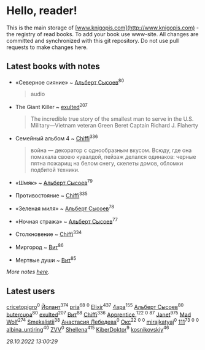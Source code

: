 # Hello, reader!
This is the main storage of [www.knigopis.com](http://www.knigopis.com) - the registry of read books.
To add your book use www-site. All changes are committed and synchronized with this git repository.
Do not use pull requests to make changes here.


## Latest books with notes
* «Северное сияние» ~ [Альберт Сысоев](users/474/47446642-vkontakte)<sup>80</sup>
    > audio

* The Giant Killer ~ [exulted](users/100/100599204551896265722-google)<sup>207</sup>
    > The incredible true story of the smallest man to serve in the U.S. Military—Vietnam veteran Green Beret Captain Richard J. Flaherty

* Семейный альбом 4 ~ [Chiffi](users/105/105831994080785626680-google)<sup>336</sup>
    > война — декоратор с однообразным вкусом. Всюду, где она помахала своею кувалдой, пейзаж делался одинаков: черные пятна пожарищ на белом снегу, скелеты домов, обломки подбитой техники.

* «Шмяк» ~ [Альберт Сысоев](users/474/47446642-vkontakte)<sup>79</sup>

* Противостояние ~ [Chiffi](users/105/105831994080785626680-google)<sup>335</sup>

* «Зеленая миля» ~ [Альберт Сысоев](users/474/47446642-vkontakte)<sup>78</sup>

* «Ночная стража» ~ [Альберт Сысоев](users/474/47446642-vkontakte)<sup>77</sup>

* Столкновение ~ [Chiffi](users/105/105831994080785626680-google)<sup>334</sup>

* Миргород ~ [Вит](users/300/300273923-vkontakte)<sup>86</sup>

* Мертвые души ~ [Вит](users/300/300273923-vkontakte)<sup>85</sup>


_More notes [here](latest_books_with_notes.md)._


## Latest users
[cricetopigro](users/189/189877867-vkontakte)<sup>0</sup> 
[Йолант](users/104/104690883692185089260-google)<sup>374</sup> 
[pria](users/128/128917939-vkontakte)<sup>68</sup> 
[](users/108/108681363726410562880-google)<sup>0</sup> 
[Elixir](users/115/115826717712507836033-google)<sup>437</sup> 
[4apa](users/117/117392596378069249667-google)<sup>155</sup> 
[Альберт Сысоев](users/474/47446642-vkontakte)<sup>80</sup> 
[butercupa](users/193/193697993-vkontakte)<sup>80</sup> 
[exulted](users/100/100599204551896265722-google)<sup>207</sup> 
[Вит](users/300/300273923-vkontakte)<sup>88</sup> 
[Chiffi](users/105/105831994080785626680-google)<sup>336</sup> 
[Apprentice ](users/528/52821952-vkontakte)<sup>122</sup> 
[](users/147/1470945916-yandex)<sup>0</sup> 
[](users/153/1537586159620888-facebook)<sup>87</sup> 
[Janet](users/108/108113656204404967440-google)<sup>975</sup> 
[Mad Wolf](users/947/94738840-vkontakte)<sup>274</sup> 
[Smekalistii](users/864/86487125-vkontakte)<sup>38</sup> 
[Анастасия  Лебедева](users/100/100263890971268160725-google)<sup>0</sup> 
[Окс](users/102/102536471289425216982-google)<sup>22</sup> 
[](users/102/102375178059323955131-google)<sup>0</sup> 
[](users/109/109291740181625976424-google)<sup>0</sup> 
[mirajkatyaj](users/390/390992061-vkontakte)<sup>0</sup> 
[111](users/309/309238388536274478-mailru)<sup>73</sup> 
[](users/118/118051777446155250178-google)<sup>0</sup> 
[](users/109/109176126475581739292-google)<sup>0</sup> 
[albina_untiring](users/257/2579695-vkontakte)<sup>40</sup> 
[ZVV](users/109/109534713472613716565-google)<sup>0</sup> 
[Shellena](users/134/13413591548892934957-mailru)<sup>415</sup> 
[KiberDoktor](users/109/109373108116388043138-google)<sup>9</sup> 
[kosnikovskiy](users/118/118261627879855357372-google)<sup>46</sup> 


_28.10.2022 13:00:29_
